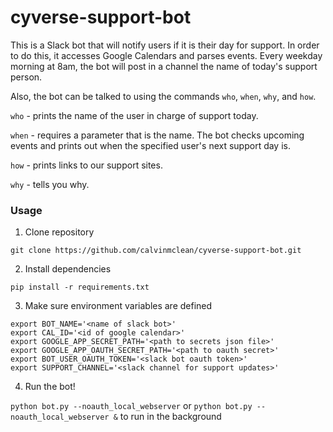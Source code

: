 # cyverse-support-bot

This is a Slack bot that will notify users if it is their day for support. In order to do this, it accesses Google Calendars and parses events. Every weekday morning at 8am, the bot will post in a channel the name of today's support person.

Also, the bot can be talked to using the commands `who`, `when`, `why`, and `how`.

`who` - prints the name of the user in charge of support today.

`when` - requires a parameter that is the name. The bot checks upcoming events and prints out when the specified user's next support day is.

`how` - prints links to our support sites.

`why` - tells you why.

### Usage

1. Clone repository

  `git clone https://github.com/calvinmclean/cyverse-support-bot.git`

2. Install dependencies

  `pip install -r requirements.txt`

3. Make sure environment variables are defined
  ```
  export BOT_NAME='<name of slack bot>'
  export CAL_ID='<id of google calendar>'
  export GOOGLE_APP_SECRET_PATH='<path to secrets json file>'
  export GOOGLE_APP_OAUTH_SECRET_PATH='<path to oauth secret>'
  export BOT_USER_OAUTH_TOKEN='<slack bot oauth token>'
  export SUPPORT_CHANNEL='<slack channel for support updates>'
  ```

4. Run the bot!

  `python bot.py --noauth_local_webserver` or `python bot.py --noauth_local_webserver &` to run in the background
